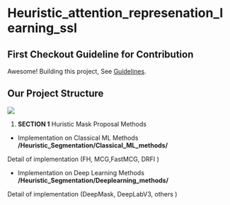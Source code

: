 # Heuristic_attention_represenation_learning_ssl


## First Checkout Guideline for Contribution

Awesome! Building this project, See [ Guidelines](contribution_guideline.md).

## Our Project Structure 

![](images/project_pipline.png)

1. **SECTION 1**  Huristic Mask Proposal Methods 

+ Implementation on Classical ML Methods **/Heuristic_Segmentation/Classical_ML_methods/**

Detail of implementation (FH, MCG,FastMCG, DRFI ) 

+ Implementation on Deep Learning Methods **/Heuristic_Segmentation/Deeplearning_methods/**

Detail of implementation (DeepMask, DeepLabV3, others ) 
